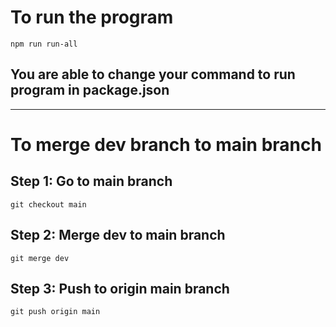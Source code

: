 # To run the program

`npm run run-all`

## You are able to change your command to run program in package.json

---

# To merge dev branch to main branch

## Step 1: Go to main branch

`git checkout main`

## Step 2: Merge dev to main branch

`git merge dev`

## Step 3: Push to origin main branch

`git push origin main`
